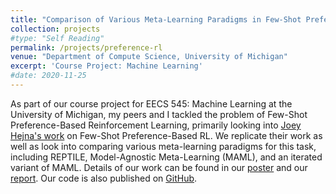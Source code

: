 ```yaml
---
title: "Comparison of Various Meta-Learning Paradigms in Few-Shot Preference Based Reinforcement Learning"
collection: projects
#type: "Self Reading"
permalink: /projects/preference-rl
venue: "Department of Compute Science, University of Michigan"
excerpt: 'Course Project: Machine Learning'
#date: 2020-11-25
---
```


As part of our course project for EECS 545: Machine Learning at the University of Michigan, my peers and I tackled the problem of Few-Shot Preference-Based Reinforcement Learning, primarily looking into [Joey Hejna's work](https://arxiv.org/abs/2212.03363) on Few-Shot Preference-Based RL. We replicate their work as well as look into comparing various meta-learning paradigms for this task, including REPTILE, Model-Agnostic Meta-Learning (MAML), and an iterated variant of MAML. Details of our work can be found in our [poster](https://ishankapnadak.github.io/files/preference-rl-poster.pdf) and our [report](https://ishankapnadak.github.io/files/preference-rl-report.pdf). Our code is also published on [GitHub](https://github.com/5hloke/Few-Shot-Learning-RL-prior-policy).